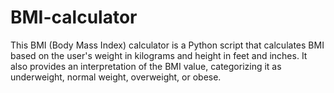 # BMI-calculator
This BMI (Body Mass Index) calculator is a Python script that calculates BMI based on the user's weight in kilograms and height in feet and inches. It also provides an interpretation of the BMI value, categorizing it as underweight, normal weight, overweight, or obese.

